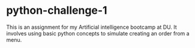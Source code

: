 # python-challenge-1
This is an assignment for my Artificial intelligence bootcamp at DU. It involves using basic python concepts to simulate creating an order from a menu. 